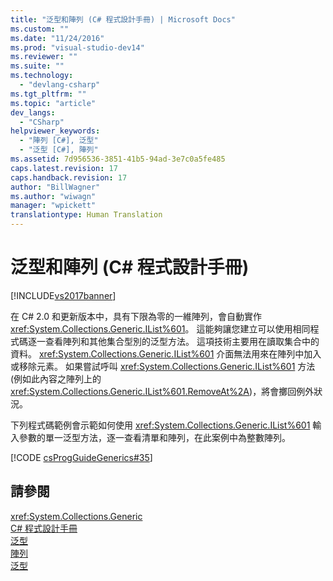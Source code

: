 ```yaml
---
title: "泛型和陣列 (C# 程式設計手冊) | Microsoft Docs"
ms.custom: ""
ms.date: "11/24/2016"
ms.prod: "visual-studio-dev14"
ms.reviewer: ""
ms.suite: ""
ms.technology: 
  - "devlang-csharp"
ms.tgt_pltfrm: ""
ms.topic: "article"
dev_langs: 
  - "CSharp"
helpviewer_keywords: 
  - "陣列 [C#], 泛型"
  - "泛型 [C#], 陣列"
ms.assetid: 7d956536-3851-41b5-94ad-3e7c0a5fe485
caps.latest.revision: 17
caps.handback.revision: 17
author: "BillWagner"
ms.author: "wiwagn"
manager: "wpickett"
translationtype: Human Translation
---
```

# 泛型和陣列 (C# 程式設計手冊)
[!INCLUDE[vs2017banner](../../../csharp/includes/vs2017banner.md)]

在 C\# 2.0 和更新版本中，具有下限為零的一維陣列，會自動實作 <xref:System.Collections.Generic.IList%601>。  這能夠讓您建立可以使用相同程式碼逐一查看陣列和其他集合型別的泛型方法。  這項技術主要用在讀取集合中的資料。  <xref:System.Collections.Generic.IList%601> 介面無法用來在陣列中加入或移除元素。  如果嘗試呼叫 <xref:System.Collections.Generic.IList%601> 方法 \(例如此內容之陣列上的 <xref:System.Collections.Generic.IList%601.RemoveAt%2A>\)，將會擲回例外狀況。  
  
 下列程式碼範例會示範如何使用 <xref:System.Collections.Generic.IList%601> 輸入參數的單一泛型方法，逐一查看清單和陣列，在此案例中為整數陣列。  
  
 [!CODE [csProgGuideGenerics#35](../CodeSnippet/VS_Snippets_VBCSharp/csProgGuideGenerics#35)]  
  
## 請參閱  
 <xref:System.Collections.Generic>   
 [C\# 程式設計手冊](../../../csharp/programming-guide/index.md)   
 [泛型](../../../csharp/programming-guide/generics/index.md)   
 [陣列](../../../csharp/programming-guide/arrays/index.md)   
 [泛型](../Topic/Generics%20in%20the%20.NET%20Framework.md)